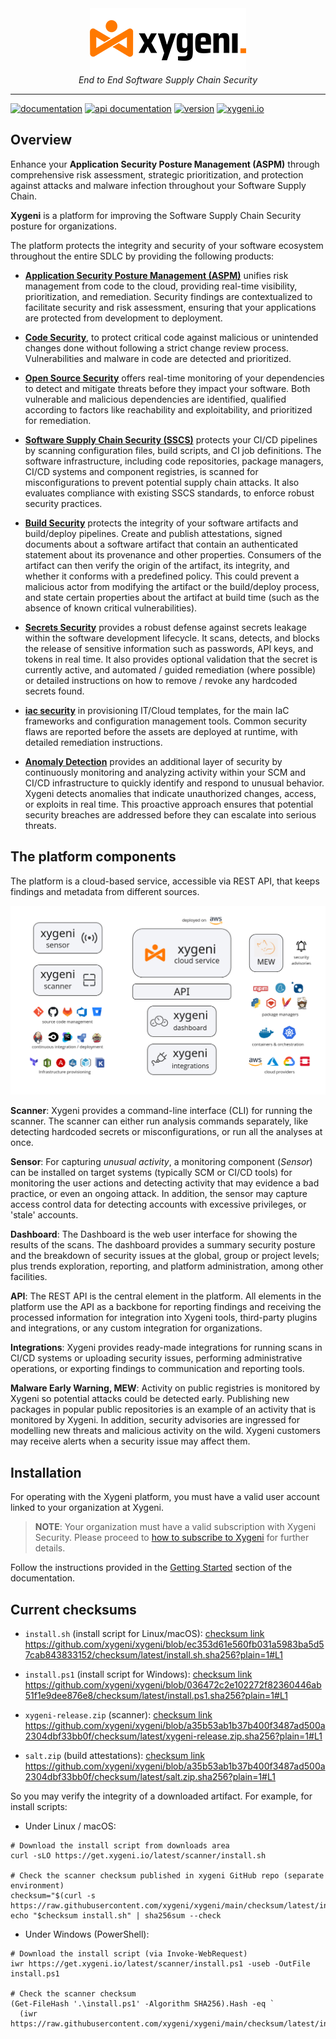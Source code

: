 
<div align="center">
  <img src="img/xygeni.logo.png" alt="xygeni logo" width="250"></img><br/>
  <i>End to End Software Supply Chain Security</i>
</div>

---

[![documentation](https://img.shields.io/badge/documentation-blue.svg)](https://docs.xygeni.io/) 
[![api documentation](https://img.shields.io/badge/api-reference-blue.svg)](https://api.xygeni.io/swagger-ui.html) 
[![version](https://img.shields.io/badge/version-4.33-blue.svg)]() 
[![xygeni.io](https://img.shields.io/badge/website-blue.svg)](https://xygeni.io/)

## Overview

Enhance your **Application Security Posture Management (ASPM)** through comprehensive risk assessment, strategic prioritization, 
and protection against attacks and malware infection throughout your Software Supply Chain.

**Xygeni** is a platform for improving the Software Supply Chain Security posture for organizations.

The platform protects the integrity and security of your software ecosystem throughout the entire SDLC
by providing the following products:

- **[Application Security Posture Management (ASPM)](https://docs.xygeni.io/xygeni-products/application-security-posture-management-aspm)** unifies risk management from code to the cloud, providing real-time visibility, prioritization, and remediation. Security findings are contextualized to facilitate security and risk assessment, ensuring that your applications are protected from development to deployment.

- **[Code Security](https://docs.xygeni.io/xygeni-products/code-security-cs)**, to protect critical code against malicious or unintended changes done without following a strict change review process. Vulnerabilities and malware in code are detected and prioritized. 

- **[Open Source Security](https://docs.xygeni.io/xygeni-products/open-source-security-oss)** offers real-time monitoring of your dependencies to detect and mitigate threats before they impact your software. Both vulnerable and malicious dependencies are identified, qualified according to factors like reachability and exploitability, and prioritized for remediation.

- **[Software Supply Chain Security (SSCS)](https://docs.xygeni.io/xygeni-products/software-supply-chain-security-sscs)** protects your CI/CD pipelines by scanning configuration files, build scripts, and CI job definitions. The software infrastructure, including code repositories, package managers, CI/CD systems and component registries, is scanned for misconfigurations to prevent potential supply chain attacks. It also evaluates compliance with existing SSCS standards, to enforce robust security practices.

- **[Build Security](https://docs.xygeni.io/xygeni-products/build-security)** protects the integrity of your software artifacts and build/deploy pipelines. Create and publish attestations, signed documents about a software artifact that contain an authenticated statement about its provenance and other properties. Consumers of the artifact can then verify the origin of the artifact, its integrity, and whether it conforms with a predefined policy. This could prevent a malicious actor from modifying the artifact or the build/deploy process, and state certain properties about the artifact at build time (such as the absence of known critical vulnerabilities).

- **[Secrets Security](https://docs.xygeni.io/xygeni-products/secrets-security)** provides a robust defense against secrets leakage within the software development lifecycle. It scans, detects, and blocks the release of sensitive information such as passwords, API keys, and tokens in real time. It also provides optional validation that the secret is currently active, and automated / guided remediation (where possible) or detailed instructions on how to remove / revoke any hardcoded secrets found.

- **[iac security](https://docs.xygeni.io/xygeni-products/iac-security)** in provisioning IT/Cloud templates, for the main IaC frameworks and configuration management tools. Common security flaws are reported before the assets are deployed at runtime, with detailed remediation instructions.

- **[Anomaly Detection](https://docs.xygeni.io/xygeni-products/anomaly-detection)** provides an additional layer of security by continuously monitoring and analyzing activity within your SCM and CI/CD infrastructure to quickly identify and respond to unusual behavior. Xygeni detects anomalies that indicate unauthorized changes, access, or exploits in real time. This proactive approach ensures that potential security breaches are addressed before they can escalate into serious threats.

## The platform components

The platform is a cloud-based service, accessible via REST API, that keeps findings and metadata from different sources.

![Platform components](img/platform.png)

**Scanner**: Xygeni provides a command-line interface (CLI) for running the scanner. The scanner can either run analysis commands separately, like detecting hardcoded secrets or misconfigurations, or run all the analyses at once.

**Sensor**: For capturing _unusual activity_, a monitoring component (_Sensor_) can be installed on target systems (typically SCM or CI/CD tools) for monitoring the user actions and detecting activity that may evidence a bad practice, or even an ongoing attack. In addition, the sensor may capture access control data for detecting accounts with excessive privileges, or 'stale' accounts.

**Dashboard**: The Dashboard is the web user interface for showing the results of the scans. The dashboard provides a summary security posture and the breakdown of security issues at the global, group or project levels; plus trends exploration, reporting, and platform administration, among other facilities.

**API**: The REST API is the central element in the platform. All elements in the platform use the API as a backbone for reporting findings and receiving the processed information for integration into Xygeni tools, third-party plugins and integrations, or any custom integration for organizations.

**Integrations**: Xygeni provides ready-made integrations for running scans in CI/CD systems or uploading security issues, performing administrative operations, or exporting findings to communication and reporting tools.

**Malware Early Warning, MEW**: Activity on public registries is monitored by Xygeni so potential attacks could be detected early. Publishing new packages in popular public repositories is an example of an activity that is monitored by Xygeni. In addition, security advisories are ingressed for modelling new threats and malicious activity on the wild. Xygeni customers may receive alerts when a security issue may affect them.

## Installation

For operating with the Xygeni platform, you must have a valid user account linked to your organization at Xygeni.

> **NOTE**: Your organization must have a valid subscription with Xygeni Security. Please proceed to [how to subscribe to Xygeni](https://xygeni.io/book-a-demo) for further details.

Follow the instructions provided in the [Getting Started](https://docs.xygeni.io/getting-started) section of the documentation.

## Current checksums

* `install.sh` (install script for Linux/macOS): [checksum link](https://raw.githubusercontent.com/xygeni/xygeni/main/checksum/latest/install.sh.sha256)
https://github.com/xygeni/xygeni/blob/ec353d61e560fb031a5983ba5d57cab843833152/checksum/latest/install.sh.sha256?plain=1#L1

* `install.ps1` (install script for Windows): [checksum link](https://raw.githubusercontent.com/xygeni/xygeni/main/checksum/latest/install.ps1.sha256)
https://github.com/xygeni/xygeni/blob/036472c2e102272f82360446ab51f1e9dee876e8/checksum/latest/install.ps1.sha256?plain=1#L1

* `xygeni-release.zip` (scanner): [checksum link](https://raw.githubusercontent.com/xygeni/xygeni/main/checksum/latest/xygeni-release.zip.sha256)
https://github.com/xygeni/xygeni/blob/a35b53ab1b37b400f3487ad500a2304dbf33bb0f/checksum/latest/xygeni-release.zip.sha256?plain=1#L1

* `salt.zip` (build attestations): [checksum link](https://raw.githubusercontent.com/xygeni/xygeni/main/checksum/latest/salt.zip.sha256)
https://github.com/xygeni/xygeni/blob/a35b53ab1b37b400f3487ad500a2304dbf33bb0f/checksum/latest/salt.zip.sha256?plain=1#L1

So you may verify the integrity of a downloaded artifact. For example, for install scripts:

* Under Linux / macOS:
```
# Download the install script from downloads area
curl -sLO https://get.xygeni.io/latest/scanner/install.sh

# Check the scanner checksum published in xygeni GitHub repo (separate environment)
checksum="$(curl -s https://raw.githubusercontent.com/xygeni/xygeni/main/checksum/latest/install.sh.sha256)"
echo "$checksum install.sh" | sha256sum --check
```

* Under Windows (PowerShell):
```
# Download the install script (via Invoke-WebRequest)
iwr https://get.xygeni.io/latest/scanner/install.ps1 -useb -OutFile install.ps1

# Check the scanner checksum
(Get-FileHash '.\install.ps1' -Algorithm SHA256).Hash -eq `
  (iwr https://raw.githubusercontent.com/xygeni/xygeni/main/checksum/latest/install.ps1.sha256)
```

